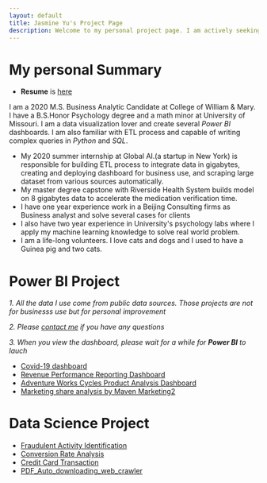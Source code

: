 ```yaml
---
layout: default
title: Jasmine Yu's Project Page
description: Welcome to my personal project page. I am actively seeking full-time opportunity as data analyst. If you have a position, please reach me at jasmineyu113@gmail.com
---
```

# My personal Summary 
- **Resume** is [here](/Jasmine_Resume.pdf)


I am a 2020 M.S. Business Analytic Candidate at College of William & Mary. I have a B.S.Honor Psychology degree and a math minor at University of Missouri. I am a data visualization lover and create several *Power BI* dashboards. I am also familiar with ETL process and capable of writing complex queries in _Python_ and _SQL_. 

- My 2020 summer internship  at Global AI.(a startup in New York) is responsible for building ETL process to integrate data in gigabytes, creating and deploying dashboard for business use, and scraping large dataset from various sources automatically. 
- My master degree capstone with Riverside Health System builds model on 8 gigabytes data to accelerate the medication verification time. 
- I have one year experience work in a Beijing Consulting firms as Business analyst and solve several cases for clients 
- I also have two year experience in University's psychology labs where I apply my machine learning knowledge to solve real world problem. 
- I am a life-long volunteers. I love cats and dogs and I used to have a Guinea pig and two cats. 

# Power BI Project
*1. All the data I use come from public data sources. Those projects are not for businesss use but for personal improvement*

*2. Please [contact me](jasmineyu113@gmail.com) if you have any questions*

*3. When you view the dashboard, please wait for a while for **Power BI** to lauch*


- [Covid-19 dashboard](https://app.powerbi.com/view?r=eyJrIjoiZjNlMWIwNjItYjk2My00ZWI0LWE0MTAtZDYyNDYxNmM4Y2RmIiwidCI6ImI5M2NiYzNlLTY2MWQtNDA1OC04NjkzLWE4OTdiOTI0YjhkNyIsImMiOjF9&pageName=ReportSection)
- [Revenue Performance Reporting Dashboard](https://app.powerbi.com/view?r=eyJrIjoiOTZjOGI4NDItMDUxNS00ODIzLTgzY2QtMWJjMmE3OTlmMDRmIiwidCI6ImI5M2NiYzNlLTY2MWQtNDA1OC04NjkzLWE4OTdiOTI0YjhkNyIsImMiOjF9&pageName=ReportSection)
- [Adventure Works Cycles Product Analysis Dashboard](https://app.powerbi.com/view?r=eyJrIjoiODI3NmQ0YjYtYzBiYS00ZDA5LWEyOTMtOWNjODk3ZWZhOTE4IiwidCI6ImI5M2NiYzNlLTY2MWQtNDA1OC04NjkzLWE4OTdiOTI0YjhkNyIsImMiOjF9)
- [Marketing share analysis by Maven Marketing2](https://app.powerbi.com/view?r=eyJrIjoiMTNhZTcxZjctYjU0Mi00NTNjLWIyNmQtNDA0Nzc4NzVlMTAzIiwidCI6ImI5M2NiYzNlLTY2MWQtNDA1OC04NjkzLWE4OTdiOTI0YjhkNyIsImMiOjF9)

#  Data Science Project 
- [Fraudulent Activity Identification](/jas_fraud.html)
- [Conversion Rate Analysis](/Conversion/Conversion_Rate.html)
- [Credit Card Transaction](/jas_credit_card.html)
- [PDF_Auto_downloading_web_crawler](/ADB_Grabber.html)
